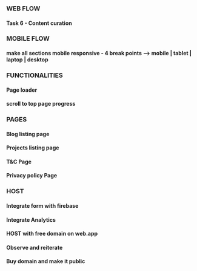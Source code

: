 ### WEB FLOW
#### Task 6 - Content curation

### MOBILE FLOW
#### make all sections mobile responsive - 4 break points --> mobile | tablet | laptop | desktop

### FUNCTIONALITIES
#### Page loader
#### scroll to top page progress 

### PAGES
#### Blog listing page 
#### Projects listing page
#### T&C Page
#### Privacy policy Page

### HOST
#### Integrate form with firebase
#### Integrate Analytics
#### HOST with free domain on web.app
#### Observe and reiterate
#### Buy domain and make it public
